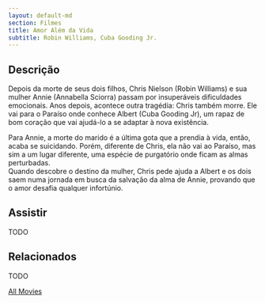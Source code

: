 ```yaml
---
layout: default-md
section: Filmes
title: Amor Além da Vida
subtitle: Robin Williams, Cuba Gooding Jr.
---
```


## Descrição
Depois da morte de seus dois filhos, Chris Nielson (Robin Williams) e sua mulher Annie (Annabella Sciorra) passam por insuperáveis dificuldades emocionais. Anos depois, acontece outra tragédia: Chris também morre. Ele vai para o Paraíso onde conhece Albert (Cuba Gooding Jr), um rapaz de bom coração que vai ajudá-lo a se adaptar à nova existência.  

Para Annie, a morte do marido é a última gota que a prendia à vida, então, acaba se suicidando. Porém, diferente de Chris, ela não vai ao Paraíso, mas sim a um lugar diferente, uma espécie de purgatório onde ficam as almas perturbadas.  
Quando descobre o destino da mulher, Chris pede ajuda a Albert e os dois saem numa jornada em busca da salvação da alma de Annie, provando que o amor desafia qualquer infortúnio.

## Assistir
TODO

## Relacionados
TODO


<a href="/movies" class="button">All Movies</a>